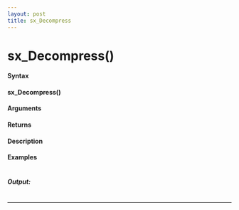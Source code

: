 ```yaml
---
layout: post
title: sx_Decompress
---
```


# sx_Decompress()


#### Syntax

#### sx_Decompress()

#### Arguments

#### Returns

#### Description

#### Examples

```

```

##### Output:

```

```

---